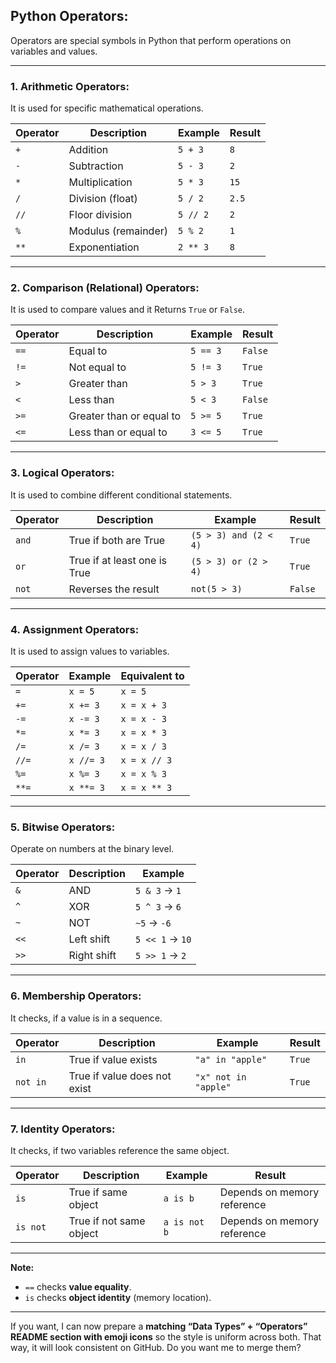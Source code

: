 ## Python Operators:

Operators are special symbols in Python that perform operations on variables and values.

---

### 1. **Arithmetic Operators**:

It is used for specific mathematical operations.

| Operator | Description         | Example  | Result |
| -------- | ------------------- | -------- | ------ |
| `+`      | Addition            | `5 + 3`  | `8`    |
| `-`      | Subtraction         | `5 - 3`  | `2`    |
| `*`      | Multiplication      | `5 * 3`  | `15`   |
| `/`      | Division (float)    | `5 / 2`  | `2.5`  |
| `//`     | Floor division      | `5 // 2` | `2`    |
| `%`      | Modulus (remainder) | `5 % 2`  | `1`    |
| `**`     | Exponentiation      | `2 ** 3` | `8`    |

---

### 2. **Comparison (Relational) Operators**:

It is used to compare values and it Returns `True` or `False`.

| Operator | Description              | Example  | Result  |
| -------- | ------------------------ | -------- | ------- |
| `==`     | Equal to                 | `5 == 3` | `False` |
| `!=`     | Not equal to             | `5 != 3` | `True`  |
| `>`      | Greater than             | `5 > 3`  | `True`  |
| `<`      | Less than                | `5 < 3`  | `False` |
| `>=`     | Greater than or equal to | `5 >= 5` | `True`  |
| `<=`     | Less than or equal to    | `3 <= 5` | `True`  |

---

### 3. **Logical Operators**:

It is used to combine different conditional statements.

| Operator | Description                  | Example               | Result  |
| -------- | ---------------------------- | --------------------- | ------- |
| `and`    | True if both are True        | `(5 > 3) and (2 < 4)` | `True`  |
| `or`     | True if at least one is True | `(5 > 3) or (2 > 4)`  | `True`  |
| `not`    | Reverses the result          | `not(5 > 3)`          | `False` |

---

### 4. **Assignment Operators**:

It is used to assign values to variables.

| Operator | Example   | Equivalent to |
| -------- | --------- | ------------- |
| `=`      | `x = 5`   | `x = 5`       |
| `+=`     | `x += 3`  | `x = x + 3`   |
| `-=`     | `x -= 3`  | `x = x - 3`   |
| `*=`     | `x *= 3`  | `x = x * 3`   |
| `/=`     | `x /= 3`  | `x = x / 3`   |
| `//=`    | `x //= 3` | `x = x // 3`  |
| `%=`     | `x %= 3`  | `x = x % 3`   |
| `**=`    | `x **= 3` | `x = x ** 3`  |

---

### 5. **Bitwise Operators**:

Operate on numbers at the binary level.

| Operator | Description | Example         | 
| -------- | ----------- | --------------- |
| `&`      | AND         | `5 & 3` → `1`   |
| `^`      | XOR         | `5 ^ 3` → `6`   |
| `~`      | NOT         | `~5` → `-6`     |
| `<<`     | Left shift  | `5 << 1` → `10` |
| `>>`     | Right shift | `5 >> 1` → `2`  |


---

### 6. **Membership Operators**:

It checks, if a value is in a sequence.

| Operator | Description                  | Example              | Result |
| -------- | ---------------------------- | -------------------- | ------ |
| `in`     | True if value exists         | `"a" in "apple"`     | `True` |
| `not in` | True if value does not exist | `"x" not in "apple"` | `True` |

---

### 7. **Identity Operators**:

It checks, if two variables reference the same object.

| Operator | Description             | Example      | Result                      |
| -------- | ----------------------- | ------------ | --------------------------- |
| `is`     | True if same object     | `a is b`     | Depends on memory reference |
| `is not` | True if not same object | `a is not b` | Depends on memory reference |

---

**Note:**

* `==` checks **value equality**.
* `is` checks **object identity** (memory location).

---

If you want, I can now prepare a **matching “Data Types” + “Operators” README section with emoji icons** so the style is uniform across both. That way, it will look consistent on GitHub.
Do you want me to merge them?
